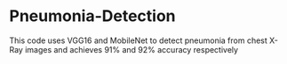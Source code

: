 # Pneumonia-Detection
This code uses VGG16 and MobileNet to detect pneumonia from chest X-Ray images and achieves 91% and 92% accuracy respectively
